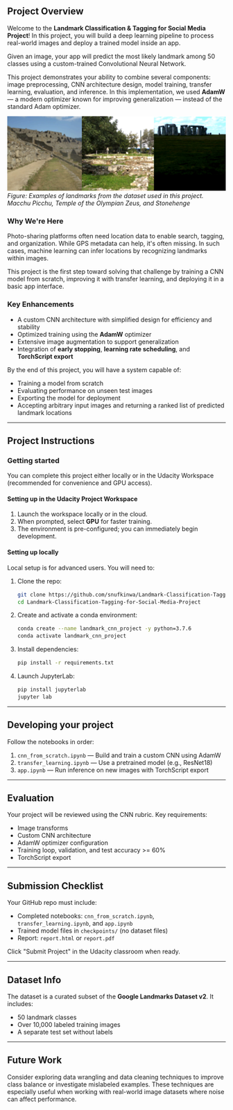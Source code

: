 ## Project Overview

Welcome to the **Landmark Classification & Tagging for Social Media Project**!
In this project, you will build a deep learning pipeline to process real-world images and deploy a trained model inside an app.

Given an image, your app will predict the most likely landmark among 50 classes using a custom-trained Convolutional Neural Network.

This project demonstrates your ability to combine several components: image preprocessing, CNN architecture design, model training, transfer learning, evaluation, and inference. In this implementation, we used **AdamW** — a modern optimizer known for improving generalization — instead of the standard Adam optimizer.

![Sample Landmarks: Macchu Picchu, Temple of the Olympian Zeus, and Stonehenge](./Landmarks.png)
*Figure: Examples of landmarks from the dataset used in this project. Macchu Picchu, Temple of the Olympian Zeus, and Stonehenge*

### Why We're Here

Photo-sharing platforms often need location data to enable search, tagging, and organization. While GPS metadata can help, it's often missing. In such cases, machine learning can infer locations by recognizing landmarks within images.

This project is the first step toward solving that challenge by training a CNN model from scratch, improving it with transfer learning, and deploying it in a basic app interface.

### Key Enhancements

* A custom CNN architecture with simplified design for efficiency and stability
* Optimized training using the **AdamW** optimizer
* Extensive image augmentation to support generalization
* Integration of **early stopping**, **learning rate scheduling**, and **TorchScript export**

By the end of this project, you will have a system capable of:

* Training a model from scratch
* Evaluating performance on unseen test images
* Exporting the model for deployment
* Accepting arbitrary input images and returning a ranked list of predicted landmark locations

---

## Project Instructions

### Getting started

You can complete this project either locally or in the Udacity Workspace (recommended for convenience and GPU access).

#### Setting up in the Udacity Project Workspace

1. Launch the workspace locally or in the cloud. 
2. When prompted, select **GPU** for faster training.
3. The environment is pre-configured; you can immediately begin development.

#### Setting up locally

Local setup is for advanced users. You will need to:

1. Clone the repo:

   ```bash
   git clone https://github.com/snufkinwa/Landmark-Classification-Tagging-for-Social-Media-Project.git
   cd Landmark-Classification-Tagging-for-Social-Media-Project
   ```

2. Create and activate a conda environment:

   ```bash
   conda create --name landmark_cnn_project -y python=3.7.6
   conda activate landmark_cnn_project
   ```

3. Install dependencies:

   ```bash
   pip install -r requirements.txt
   ```

4. Launch JupyterLab:

   ```bash
   pip install jupyterlab
   jupyter lab
   ```

---

## Developing your project

Follow the notebooks in order:

1. `cnn_from_scratch.ipynb` — Build and train a custom CNN using AdamW
2. `transfer_learning.ipynb` — Use a pretrained model (e.g., ResNet18)
3. `app.ipynb` — Run inference on new images with TorchScript export

---

## Evaluation

Your project will be reviewed using the CNN rubric. Key requirements:

* Image transforms
* Custom CNN architecture 
* AdamW optimizer configuration
* Training loop, validation, and test accuracy >= 60%
* TorchScript export

---

## Submission Checklist

Your GitHub repo must include:

* Completed notebooks: `cnn_from_scratch.ipynb`, `transfer_learning.ipynb`, and `app.ipynb`
* Trained model files in `checkpoints/` (no dataset files)
* Report: `report.html` or `report.pdf`

Click "Submit Project" in the Udacity classroom when ready.

---

## Dataset Info

The dataset is a curated subset of the **Google Landmarks Dataset v2**. It includes:

* 50 landmark classes
* Over 10,000 labeled training images
* A separate test set without labels

---

## Future Work

Consider exploring data wrangling and data cleaning techniques to improve class balance or investigate mislabeled examples. These techniques are especially useful when working with real-world image datasets where noise can affect performance.
